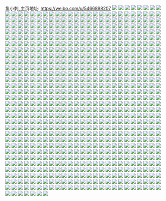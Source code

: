 鱼小刺_主页地址: https://weibo.com/u/5466898207 
![](https://wx4.sinaimg.cn/mw2000/005XYxXxly1h9k9kovc4cj32c02c0b2a.jpg) 
![](https://wx4.sinaimg.cn/mw2000/005XYxXxly1h9k9q83mldj31o0280x6p.jpg) 
![](https://wx4.sinaimg.cn/mw2000/005XYxXxly1h9k9ksawqtj31o028ab2a.jpg) 
![](https://wx4.sinaimg.cn/mw2000/005XYxXxly1h9k9q8m0owj31o0280b29.jpg) 
![](https://wx4.sinaimg.cn/mw2000/005XYxXxly1h9k9q9x3nsj31o0280e81.jpg) 
![](https://wx4.sinaimg.cn/mw2000/005XYxXxly1h8w23t42hij316n1i91kx.jpg) 
![](https://wx4.sinaimg.cn/mw2000/005XYxXxly1h8flv87zx0j32c02c0qv5.jpg) 
![](https://wx4.sinaimg.cn/mw2000/005XYxXxly1h8flv973zij32c02c07wi.jpg) 
![](https://wx4.sinaimg.cn/mw2000/005XYxXxly1h8flvadw6gj32c02c07wi.jpg) 
![](https://wx4.sinaimg.cn/mw2000/005XYxXxly1h8flvbwl6aj32c0340qv6.jpg) 
![](https://wx4.sinaimg.cn/mw2000/005XYxXxly1h8flvd1pdzj32c02c01ky.jpg) 
![](https://wx4.sinaimg.cn/mw2000/005XYxXxly1h8flvdvuejj32c02c0u0x.jpg) 
![](https://wx4.sinaimg.cn/mw2000/005XYxXxly1h8flvewj91j32c02c0kjm.jpg) 
![](https://wx4.sinaimg.cn/mw2000/005XYxXxly1h8flv7bowfj32c02c0e82.jpg) 
![](https://wx4.sinaimg.cn/mw2000/005XYxXxly1h8flw3qc9nj32bz2bz1kx.jpg) 
![](https://wx4.sinaimg.cn/mw2000/005XYxXxly1h89x63z6njj30u01sxn7s.jpg) 
![](https://wx4.sinaimg.cn/mw2000/005XYxXxly1h89x650d00j32c0340u0y.jpg) 
![](https://wx4.sinaimg.cn/mw2000/005XYxXxly1h89x6zzz1dj32c02c01ky.jpg) 
![](https://wx4.sinaimg.cn/mw2000/005XYxXxly1h89x66uteoj33402c0b2a.jpg) 
![](https://wx4.sinaimg.cn/mw2000/005XYxXxly1h89x6806uej32c02c0kjl.jpg) 
![](https://wx4.sinaimg.cn/mw2000/005XYxXxly1h89x6l7itfj30tu13u0zy.jpg) 
![](https://wx4.sinaimg.cn/mw2000/005XYxXxly1h89x696foej32c03404qq.jpg) 
![](https://wx4.sinaimg.cn/mw2000/005XYxXxly1h7ov4cffdxj30cj0dg75w.jpg) 
![](https://wx4.sinaimg.cn/mw2000/005XYxXxly1h7ov4etw59j32c03407wi.jpg) 
![](https://wx4.sinaimg.cn/mw2000/005XYxXxgy1h78qf2yu30j32c02c0kjn.jpg) 
![](https://wx4.sinaimg.cn/mw2000/005XYxXxgy1h78qf76lxvj316o1kw7sj.jpg) 
![](https://wx4.sinaimg.cn/mw2000/005XYxXxgy1h646ev37agj31o0280akx.jpg) 
![](https://wx4.sinaimg.cn/mw2000/005XYxXxgy1h646etjcnpj31o02801ky.jpg) 
![](https://wx4.sinaimg.cn/mw2000/005XYxXxly1h63ohhmvmwj31o0280x6p.jpg) 
![](https://wx4.sinaimg.cn/mw2000/005XYxXxly1h63ohje5slj31o02801ky.jpg) 
![](https://wx4.sinaimg.cn/mw2000/005XYxXxly1h63ohlimgzj31o02804qq.jpg) 
![](https://wx4.sinaimg.cn/mw2000/005XYxXxly1h63ohe30f5j32c034012m.jpg) 
![](https://wx4.sinaimg.cn/mw2000/005XYxXxgy1h4im4lt7qmj30u01sxgvv.jpg) 
![](https://wx4.sinaimg.cn/mw2000/005XYxXxly1h3kuzxbkk7j32a52vmqv5.jpg) 
![](https://wx4.sinaimg.cn/mw2000/005XYxXxgy1h1xybj7iouj32c0340u0y.jpg) 
![](https://wx4.sinaimg.cn/mw2000/005XYxXxgy1h1xybon143j32c033zqv6.jpg) 
![](https://wx4.sinaimg.cn/mw2000/005XYxXxly1h14wtf56rbj31o0280e82.jpg) 
![](https://wx4.sinaimg.cn/mw2000/005XYxXxly1h0nkdryshzj30u01hc11y.jpg) 
![](https://wx4.sinaimg.cn/mw2000/005XYxXxly1gztmoq039ij30u00nktgx.jpg) 
![](https://wx4.sinaimg.cn/mw2000/005XYxXxly1gztmpnodcgj30u01hc18a.jpg) 
![](https://wx4.sinaimg.cn/mw2000/005XYxXxly1gz5amy797dj31s035snpe.jpg) 
![](https://wx4.sinaimg.cn/mw2000/005XYxXxly1gz5amqs1gdj32bz35sb2b.jpg) 
![](https://wx4.sinaimg.cn/mw2000/005XYxXxly1gz1o8dc3czj31o0280hdv.jpg) 
![](https://wx4.sinaimg.cn/mw2000/005XYxXxly1gxgulclr3zj30wi1yc4k7.jpg) 
![](https://wx4.sinaimg.cn/mw2000/005XYxXxly1gxgulbgx1nj30wi1yc7nl.jpg) 
![](https://wx4.sinaimg.cn/mw2000/005XYxXxly1gxgule9rcbj30wi1ycqmu.jpg) 
![](https://wx4.sinaimg.cn/mw2000/005XYxXxly1gxgulf6cgpj30wi1yce0p.jpg) 
![](https://wx4.sinaimg.cn/mw2000/005XYxXxly1gx4iql1m29j32c0355kjm.jpg) 
![](https://wx4.sinaimg.cn/mw2000/005XYxXxly1gx4iqndkpzj32c03587wj.jpg) 
![](https://wx4.sinaimg.cn/mw2000/005XYxXxly1gx4iqroi3ej32c03404qr.jpg) 
![](https://wx4.sinaimg.cn/mw2000/005XYxXxly1gx4iqpl0ofj32c0347kjn.jpg) 
![](https://wx4.sinaimg.cn/mw2000/005XYxXxly1gx2xc8d7ccj30u01hcaog.jpg) 
![](https://wx4.sinaimg.cn/mw2000/005XYxXxly1gx2xc8wextj315h0ncgu5.jpg) 
![](https://wx4.sinaimg.cn/mw2000/005XYxXxly1gwyo16kubrj32c034phdu.jpg) 
![](https://wx4.sinaimg.cn/mw2000/005XYxXxly1gwyo1a28ltj32c03404qq.jpg) 
![](https://wx4.sinaimg.cn/mw2000/005XYxXxly1gwyo18odk2j32c033zhdv.jpg) 
![](https://wx4.sinaimg.cn/mw2000/005XYxXxly1gwyo1bts5gj32c0340e82.jpg) 
![](https://wx4.sinaimg.cn/mw2000/005XYxXxly1gwu3rbeldqj31be0zktn9.jpg) 
![](https://wx4.sinaimg.cn/mw2000/005XYxXxly1gwu3rgag5gj33402c0u0y.jpg) 
![](https://wx4.sinaimg.cn/mw2000/005XYxXxly1gwu3sqakn9j32402tcu0y.jpg) 
![](https://wx4.sinaimg.cn/mw2000/005XYxXxly1gwu3su4zp1j32c03404qr.jpg) 
![](https://wx4.sinaimg.cn/mw2000/005XYxXxly1gwu3sy9rxtj32c0340npe.jpg) 
![](https://wx4.sinaimg.cn/mw2000/005XYxXxly1gwu3r8z6n6j32c0340kjn.jpg) 
![](https://wx4.sinaimg.cn/mw2000/005XYxXxly1gwu3sj4pgkj32c034ae85.jpg) 
![](https://wx4.sinaimg.cn/mw2000/005XYxXxly1gwu3vb9jvqj32c0340hdx.jpg) 
![](https://wx4.sinaimg.cn/mw2000/005XYxXxly1gwu3teanjqj32yo1o01ky.jpg) 
![](https://wx4.sinaimg.cn/mw2000/005XYxXxly1gwn6d4g59ej33402c01kz.jpg) 
![](https://wx4.sinaimg.cn/mw2000/005XYxXxly1gwn6d6nl41j31l21ru1kx.jpg) 
![](https://wx4.sinaimg.cn/mw2000/005XYxXxly1gw7lyk43qej32c03401kz.jpg) 
![](https://wx4.sinaimg.cn/mw2000/005XYxXxly1gw7lzs1105j32c03404qr.jpg) 
![](https://wx4.sinaimg.cn/mw2000/005XYxXxly1gw7m07psauj32c0340x6q.jpg) 
![](https://wx4.sinaimg.cn/mw2000/005XYxXxly1gw7m0qa0crj32c0340kjm.jpg) 
![](https://wx4.sinaimg.cn/mw2000/005XYxXxly1gw7m19dm6hj32c0340b2a.jpg) 
![](https://wx4.sinaimg.cn/mw2000/005XYxXxly1gw7m1p9n5ij32c0340hdu.jpg) 
![](https://wx4.sinaimg.cn/mw2000/005XYxXxly1gusu1g4v1wj61v92esx6p02.jpg) 
![](https://wx4.sinaimg.cn/mw2000/005XYxXxly1gusu1mgowzj61f91y5tzp02.jpg) 
![](https://wx4.sinaimg.cn/mw2000/005XYxXxly1gunho8sbg1j32c0340qv7.jpg) 
![](https://wx4.sinaimg.cn/mw2000/005XYxXxly1gunhoc91ouj33402c0u0z.jpg) 
![](https://wx4.sinaimg.cn/mw2000/005XYxXxly1gunhofgamnj327l2y5hdu.jpg) 
![](https://wx4.sinaimg.cn/mw2000/005XYxXxly1gunhohcygaj61ve1tbb2902.jpg) 
![](https://wx4.sinaimg.cn/mw2000/005XYxXxly1gud6gp39iqj62c0340u0z02.jpg) 
![](https://wx4.sinaimg.cn/mw2000/005XYxXxly1gud6gnghssj32c0340qv6.jpg) 
![](https://wx4.sinaimg.cn/mw2000/005XYxXxly1gud6gqo4z8j62c03401l002.jpg) 
![](https://wx4.sinaimg.cn/mw2000/005XYxXxly1gud6hb6xc5j62c0340x6r02.jpg) 
![](https://wx4.sinaimg.cn/mw2000/005XYxXxly1gud6gsct0wj62ds1sckjl02.jpg) 
![](https://wx4.sinaimg.cn/mw2000/005XYxXxly1gud6gt47whj62ds1scqv502.jpg) 
![](https://wx4.sinaimg.cn/mw2000/005XYxXxly1gu24zdbetnj62c0340x6r02.jpg) 
![](https://wx4.sinaimg.cn/mw2000/005XYxXxly1gu24zfaoetj62c03404qs02.jpg) 
![](https://wx4.sinaimg.cn/mw2000/005XYxXxly1gu24zbfzcij62c034x4qs02.jpg) 
![](https://wx4.sinaimg.cn/mw2000/005XYxXxly1gu24zh35tjj62c034nx6r02.jpg) 
![](https://wx4.sinaimg.cn/mw2000/005XYxXxly1gu24zkua7fj62c0351npf02.jpg) 
![](https://wx4.sinaimg.cn/mw2000/005XYxXxly1gu24zhw47tj62c010l4qp02.jpg) 
![](https://wx4.sinaimg.cn/mw2000/005XYxXxly1gtobzzk160j622j2jpx6p02.jpg) 
![](https://wx4.sinaimg.cn/mw2000/005XYxXxly1gtoc03iuruj62c03407wj02.jpg) 
![](https://wx4.sinaimg.cn/mw2000/005XYxXxly1gtoc05q1afj620i2c0npd02.jpg) 
![](https://wx4.sinaimg.cn/mw2000/005XYxXxly1gtoc412lb4j62801o0x6p02.jpg) 
![](https://wx4.sinaimg.cn/mw2000/005XYxXxly1gt2stcj1umj32c03401kz.jpg) 
![](https://wx4.sinaimg.cn/mw2000/005XYxXxly1gt2stgy5etj329r33z7wj.jpg) 
![](https://wx4.sinaimg.cn/mw2000/005XYxXxly1gt2stjgqq1j32c03404qr.jpg) 
![](https://wx4.sinaimg.cn/mw2000/005XYxXxly1gt2stmc6i3j32c0340hdv.jpg) 
![](https://wx4.sinaimg.cn/mw2000/005XYxXxly1gt2stpb7atj32c0340e83.jpg) 
![](https://wx4.sinaimg.cn/mw2000/005XYxXxly1gt2stse99fj32c0340hdv.jpg) 
![](https://wx4.sinaimg.cn/mw2000/005XYxXxly1gt2st80ihxj32c03407wj.jpg) 
![](https://wx4.sinaimg.cn/mw2000/005XYxXxly1gsy648nl7uj320y1o0qv5.jpg) 
![](https://wx4.sinaimg.cn/mw2000/005XYxXxly1gsy6aknld3j31rp1jhb29.jpg) 
![](https://wx4.sinaimg.cn/mw2000/005XYxXxly1gsy677o33ij31o02804qp.jpg) 
![](https://wx4.sinaimg.cn/mw2000/005XYxXxly1gsy64692ihj32c0340u0y.jpg) 
![](https://wx4.sinaimg.cn/mw2000/005XYxXxly1gsy6ah3v3ij31o02807wh.jpg) 
![](https://wx4.sinaimg.cn/mw2000/005XYxXxly1gsy676soqnj31lk21zhdt.jpg) 
![](https://wx4.sinaimg.cn/mw2000/005XYxXxly1gsvshp88f1j318n0p4apa.jpg) 
![](https://wx4.sinaimg.cn/mw2000/005XYxXxly1gsvshoqq24j31hc0u0to2.jpg) 
![](https://wx4.sinaimg.cn/mw2000/005XYxXxly1gsscppgzbcj32c0340qv6.jpg) 
![](https://wx4.sinaimg.cn/mw2000/005XYxXxly1gsscq24uv6j33402c07wi.jpg) 
![](https://wx4.sinaimg.cn/mw2000/005XYxXxly1gsscq5k8vhj30t10syq61.jpg) 
![](https://wx4.sinaimg.cn/mw2000/005XYxXxly1gsscqb8756j32c0340x6r.jpg) 
![](https://wx4.sinaimg.cn/mw2000/005XYxXxly1gsscqcrx39j32c0340npe.jpg) 
![](https://wx4.sinaimg.cn/mw2000/005XYxXxly1gsscqfgi96j32c0340u0y.jpg) 
![](https://wx4.sinaimg.cn/mw2000/005XYxXxly1gsscqhcyk2j32c02c0b2a.jpg) 
![](https://wx4.sinaimg.cn/mw2000/005XYxXxly1gsscqix5brj33402c0u0x.jpg) 
![](https://wx4.sinaimg.cn/mw2000/005XYxXxly1gsscqks829j32c0340x6p.jpg) 
![](https://wx4.sinaimg.cn/mw2000/005XYxXxly1gsscqm56zsj33402c0hdt.jpg) 
![](https://wx4.sinaimg.cn/mw2000/005XYxXxly1gsscqn7sedj31c70r4wp2.jpg) 
![](https://wx4.sinaimg.cn/mw2000/005XYxXxly1gsscryv8c6j32c02c0u0x.jpg) 
![](https://wx4.sinaimg.cn/mw2000/005XYxXxly1gsscs1uc2wj32c03404qq.jpg) 
![](https://wx4.sinaimg.cn/mw2000/005XYxXxly1gsscs40u9vj32c0340u0x.jpg) 
![](https://wx4.sinaimg.cn/mw2000/005XYxXxly1gsscs6owe4j32c03401ky.jpg) 
![](https://wx4.sinaimg.cn/mw2000/005XYxXxly1gsscs9ccysj32c0340hdt.jpg) 
![](https://wx4.sinaimg.cn/mw2000/005XYxXxly1gsscsfk2n9j32c0340kjl.jpg) 
![](https://wx4.sinaimg.cn/mw2000/005XYxXxly1gsscsju3lzj31yv2f6npd.jpg) 
![](https://wx4.sinaimg.cn/mw2000/005XYxXxly1gsq2ur6pbnj32c0340x6r.jpg) 
![](https://wx4.sinaimg.cn/mw2000/005XYxXxly1gsq2uxkbskj32c0340e84.jpg) 
![](https://wx4.sinaimg.cn/mw2000/005XYxXxly1gsq2vmbky0j32c0340u0z.jpg) 
![](https://wx4.sinaimg.cn/mw2000/005XYxXxly1gsq2vqug7tj32c0340u0z.jpg) 
![](https://wx4.sinaimg.cn/mw2000/005XYxXxly1gsq2rcpa0gj32c0340hdw.jpg) 
![](https://wx4.sinaimg.cn/mw2000/005XYxXxly1gsq2ufcph9j32c0340e84.jpg) 
![](https://wx4.sinaimg.cn/mw2000/005XYxXxly1gsq2ul2i9sj62c0340hdw02.jpg) 
![](https://wx4.sinaimg.cn/mw2000/005XYxXxly1gsq2tc9rt7j32c0340e84.jpg) 
![](https://wx4.sinaimg.cn/mw2000/005XYxXxly1gsq2rt22iyj32c0340nph.jpg) 
![](https://wx4.sinaimg.cn/mw2000/005XYxXxly1gsq2s4leboj32c0340u11.jpg) 
![](https://wx4.sinaimg.cn/mw2000/005XYxXxly1gsq2scxhs6j32c0340npg.jpg) 
![](https://wx4.sinaimg.cn/mw2000/005XYxXxly1gqls13dqdjj31sc2dshdt.jpg) 
![](https://wx4.sinaimg.cn/mw2000/005XYxXxgy1gqcfewag0dj31o0280u0x.jpg) 
![](https://wx4.sinaimg.cn/mw2000/005XYxXxgy1gqcflieq54j33402c0e81.jpg) 
![](https://wx4.sinaimg.cn/mw2000/005XYxXxgy1gq6nkbu9s2j31xw2fw1kx.jpg) 
![](https://wx4.sinaimg.cn/mw2000/005XYxXxly1gptgahm5u9j31hc0u0wn3.jpg) 
![](https://wx4.sinaimg.cn/mw2000/005XYxXxly1gp4lucn18ij30rs0kuq75.jpg) 
![](https://wx4.sinaimg.cn/mw2000/005XYxXxly1gp4lugp5e3j30rs0ku41z.jpg) 
![](https://wx4.sinaimg.cn/mw2000/005XYxXxly1gp4luibgnaj32801o0x6p.jpg) 
![](https://wx4.sinaimg.cn/mw2000/005XYxXxly1gp4lud59krj30ku0rsdjj.jpg) 
![](https://wx4.sinaimg.cn/mw2000/005XYxXxly1gp4luk7k0jj31pc29ub0t.jpg) 
![](https://wx4.sinaimg.cn/mw2000/005XYxXxly1gp4lvwbcotj30u4144hdt.jpg) 
![](https://wx4.sinaimg.cn/mw2000/005XYxXxly1gp4lul6ic2j32c03401ky.jpg) 
![](https://wx4.sinaimg.cn/mw2000/005XYxXxly1gp4luncfd9j32c02c0npd.jpg) 
![](https://wx4.sinaimg.cn/mw2000/005XYxXxly1gp4lupe32dj32c02c0kjl.jpg) 
![](https://wx4.sinaimg.cn/mw2000/005XYxXxly1gp4lutzrkoj32c02c0npd.jpg) 
![](https://wx4.sinaimg.cn/mw2000/005XYxXxly1gp4lus10nbj32c02c0kjl.jpg) 
![](https://wx4.sinaimg.cn/mw2000/005XYxXxly1gp4luf7rghj30sy0uljyg.jpg) 
![](https://wx4.sinaimg.cn/mw2000/005XYxXxly1gp4lug5qyoj320i20iqv5.jpg) 
![](https://wx4.sinaimg.cn/mw2000/005XYxXxly1gp4luly7czj32c02c0aid.jpg) 
![](https://wx4.sinaimg.cn/mw2000/005XYxXxly1gp4luiy4ckj32c02c0gyf.jpg) 
![](https://wx4.sinaimg.cn/mw2000/005XYxXxly1gnjpdkj6myj32bb2bbhdu.jpg) 
![](https://wx4.sinaimg.cn/mw2000/005XYxXxly1gnjpdmgfi2j32bb2bbb2b.jpg) 
![](https://wx4.sinaimg.cn/mw2000/005XYxXxly1gnjpdsbw0tj31r02c0x6p.jpg) 
![](https://wx4.sinaimg.cn/mw2000/005XYxXxly1gnjpdo936lj31o01o0kjl.jpg) 
![](https://wx4.sinaimg.cn/mw2000/005XYxXxly1gnjpdoragvj317f17fati.jpg) 
![](https://wx4.sinaimg.cn/mw2000/005XYxXxly1gnjpdpjt1vj31kv1kv4qp.jpg) 
![](https://wx4.sinaimg.cn/mw2000/005XYxXxly1gnjpdgkd8ij32c02c0kjn.jpg) 
![](https://wx4.sinaimg.cn/mw2000/005XYxXxly1gnjpehzacmj32c0340x6p.jpg) 
![](https://wx4.sinaimg.cn/mw2000/005XYxXxly1gnjpejatioj33402c01kx.jpg) 
![](https://wx4.sinaimg.cn/mw2000/005XYxXxgy1glx20jcwe3j30c30anjsn.jpg) 
![](https://wx4.sinaimg.cn/mw2000/005XYxXxgy1gljpmxkolyj33402c0b2a.jpg) 
![](https://wx4.sinaimg.cn/mw2000/005XYxXxgy1gkzgjrsl4aj32c0340qv6.jpg) 
![](https://wx4.sinaimg.cn/mw2000/005XYxXxgy1gj6nxuprg3j30n01dsqm9.jpg) 
![](https://wx4.sinaimg.cn/mw2000/005XYxXxgy1gj1m5uynokj30mi0hz15x.jpg) 
![](https://wx4.sinaimg.cn/mw2000/005XYxXxgy1gj1m5wi87mj30tu0n61d0.jpg) 
![](https://wx4.sinaimg.cn/mw2000/005XYxXxgy1gj1m629k0mj32c03407wj.jpg) 
![](https://wx4.sinaimg.cn/mw2000/005XYxXxgy1gj1m67wxr6j32c03404qr.jpg) 
![](https://wx4.sinaimg.cn/mw2000/005XYxXxgy1gj1m6dnjwij32c03404qr.jpg) 
![](https://wx4.sinaimg.cn/mw2000/005XYxXxgy1gj1m6jut1zj32c03404qr.jpg) 
![](https://wx4.sinaimg.cn/mw2000/005XYxXxgy1giqi9n9kd0j32c02c0u0y.jpg) 
![](https://wx4.sinaimg.cn/mw2000/005XYxXxgy1giqfljlpwvj33402c0u0s.jpg) 
![](https://wx4.sinaimg.cn/mw2000/005XYxXxgy1giqflnykw7j33402c0x6p.jpg) 
![](https://wx4.sinaimg.cn/mw2000/005XYxXxgy1giqflhfpcyj33402c07wh.jpg) 
![](https://wx4.sinaimg.cn/mw2000/005XYxXxgy1giqflln5hzj33402c04qp.jpg) 
![](https://wx4.sinaimg.cn/mw2000/005XYxXxgy1gi2bfl7ezwj31o01o07wh.jpg) 
![](https://wx4.sinaimg.cn/mw2000/005XYxXxgy1gi2bfmzznnj32c03401ky.jpg) 
![](https://wx4.sinaimg.cn/mw2000/005XYxXxgy1gi2bfpyd6lj32c0340hdu.jpg) 
![](https://wx4.sinaimg.cn/mw2000/005XYxXxgy1gi2bfrosgpj32c01mex6p.jpg) 
![](https://wx4.sinaimg.cn/mw2000/005XYxXxgy1gi2bfkmuglj31hc0u0dq8.jpg) 
![](https://wx4.sinaimg.cn/mw2000/005XYxXxgy1gi2bfttpy6j32c0340e84.jpg) 
![](https://wx4.sinaimg.cn/mw2000/005XYxXxgy1gi2bfw4qtwj32c0340u10.jpg) 
![](https://wx4.sinaimg.cn/mw2000/005XYxXxgy1ghu53r0mtuj33402c0b2a.jpg) 
![](https://wx4.sinaimg.cn/mw2000/005XYxXxgy1ghu53ve995j33402c01ky.jpg) 
![](https://wx4.sinaimg.cn/mw2000/005XYxXxgy1ghu53yvfeyj32801o0kjl.jpg) 
![](https://wx4.sinaimg.cn/mw2000/005XYxXxgy1ghu541u8z2j33402c0qv7.jpg) 
![](https://wx4.sinaimg.cn/mw2000/005XYxXxgy1ghu545rjouj33402c0x6r.jpg) 
![](https://wx4.sinaimg.cn/mw2000/005XYxXxgy1ghu546hv0jj30sz0kudmp.jpg) 
![](https://wx4.sinaimg.cn/mw2000/005XYxXxgy1ghu5484912j32dd2a54qp.jpg) 
![](https://wx4.sinaimg.cn/mw2000/005XYxXxgy1ghu54aq3rij329n23wb2b.jpg) 
![](https://wx4.sinaimg.cn/mw2000/005XYxXxgy1ghu5475q33j310j0kj447.jpg) 
![](https://wx4.sinaimg.cn/mw2000/005XYxXxgy1ghu54cxcv3j30n01ds1ky.jpg) 
![](https://wx4.sinaimg.cn/mw2000/005XYxXxgy1ghu54fvcd1j30n01ds4qq.jpg) 
![](https://wx4.sinaimg.cn/mw2000/005XYxXxgy1ghu54hk5z5j30n01dsqv5.jpg) 
![](https://wx4.sinaimg.cn/mw2000/005XYxXxgy1ghu54jmb3wj30n01ds1ky.jpg) 
![](https://wx4.sinaimg.cn/mw2000/005XYxXxgy1ghskoilq2hj32801o04qq.jpg) 
![](https://wx4.sinaimg.cn/mw2000/005XYxXxgy1ghodp4wlrnj32131coe81.jpg) 
![](https://wx4.sinaimg.cn/mw2000/005XYxXxgy1ghodp69ojvj31zl13rkbr.jpg) 
![](https://wx4.sinaimg.cn/mw2000/005XYxXxgy1ghodpjnr67j325s236u0x.jpg) 
![](https://wx4.sinaimg.cn/mw2000/005XYxXxgy1ghodpfl594j32801o0x6p.jpg) 
![](https://wx4.sinaimg.cn/mw2000/005XYxXxgy1ghodovaoazj32801o0u0x.jpg) 
![](https://wx4.sinaimg.cn/mw2000/005XYxXxgy1ghodpe3y4ej32801o0qv5.jpg) 
![](https://wx4.sinaimg.cn/mw2000/005XYxXxgy1ghodpgzj01j32801o04qq.jpg) 
![](https://wx4.sinaimg.cn/mw2000/005XYxXxgy1ghodpalbf4j334022wu0u.jpg) 
![](https://wx4.sinaimg.cn/mw2000/005XYxXxgy1ghodoyzzv7j33402c01kx.jpg) 
![](https://wx4.sinaimg.cn/mw2000/005XYxXxgy1ghodp1edf7j33402c0e5m.jpg) 
![](https://wx4.sinaimg.cn/mw2000/005XYxXxgy1ghodp9bp93j32801o04qq.jpg) 
![](https://wx4.sinaimg.cn/mw2000/005XYxXxgy1ghodpcmyaej320j2opu0x.jpg) 
![](https://wx4.sinaimg.cn/mw2000/005XYxXxgy1ghodpiaarzj32801o0x6p.jpg) 
![](https://wx4.sinaimg.cn/mw2000/005XYxXxgy1ghkbkw5t0vj316o1ku7wh.jpg) 
![](https://wx4.sinaimg.cn/mw2000/005XYxXxgy1ghkbkxixc1j316o1ku7wh.jpg) 
![](https://wx4.sinaimg.cn/mw2000/005XYxXxgy1ghkbkyge0nj31kw16mkjl.jpg) 
![](https://wx4.sinaimg.cn/mw2000/005XYxXxgy1ghkbkzmmojj316o1kukjl.jpg) 
![](https://wx4.sinaimg.cn/mw2000/005XYxXxgy1ghkbl2cfktj33402c0u0z.jpg) 
![](https://wx4.sinaimg.cn/mw2000/005XYxXxgy1ghkbl3ykpoj31kw16me81.jpg) 
![](https://wx4.sinaimg.cn/mw2000/005XYxXxgy1ghkbl6yb46j33402c0b2e.jpg) 
![](https://wx4.sinaimg.cn/mw2000/005XYxXxgy1ghkbl9nehdj33402c07wl.jpg) 
![](https://wx4.sinaimg.cn/mw2000/005XYxXxgy1ghkblcg4byj33402c0u11.jpg) 
![](https://wx4.sinaimg.cn/mw2000/005XYxXxgy1ghkblw2t8ij33402c07wi.jpg) 
![](https://wx4.sinaimg.cn/mw2000/005XYxXxgy1ghkblu4n7zj32c0340hdu.jpg) 
![](https://wx4.sinaimg.cn/mw2000/005XYxXxgy1ghkble1v25j31k32oh1ky.jpg) 
![](https://wx4.sinaimg.cn/mw2000/005XYxXxgy1ghkblqegtbj33402c0kjl.jpg) 
![](https://wx4.sinaimg.cn/mw2000/005XYxXxgy1ghkblfk4zdj32801o04qq.jpg) 
![](https://wx4.sinaimg.cn/mw2000/005XYxXxgy1ghkblhqw3qj32c0340npf.jpg) 
![](https://wx4.sinaimg.cn/mw2000/005XYxXxgy1ghkbllgtftj32c03407wj.jpg) 
![](https://wx4.sinaimg.cn/mw2000/005XYxXxgy1ghkblnpwbjj33402c0kjm.jpg) 
![](https://wx4.sinaimg.cn/mw2000/005XYxXxgy1ghkbktuqldj33402c0kjl.jpg) 
![](https://wx4.sinaimg.cn/mw2000/005XYxXxgy1gh8sg5wpj8j323d15o7wh.jpg) 
![](https://wx4.sinaimg.cn/mw2000/005XYxXxgy1gh8sfwul74j32c01f2b29.jpg) 
![](https://wx4.sinaimg.cn/mw2000/005XYxXxgy1gh8sjrgrs4j31vg0x47nd.jpg) 
![](https://wx4.sinaimg.cn/mw2000/005XYxXxgy1gh8sg1v8vwj32dc1s0hdt.jpg) 
![](https://wx4.sinaimg.cn/mw2000/005XYxXxgy1gh8sg358jzj32dc1s0e81.jpg) 
![](https://wx4.sinaimg.cn/mw2000/005XYxXxgy1gh8sg4k4jtj31o72dchdt.jpg) 
![](https://wx4.sinaimg.cn/mw2000/005XYxXxgy1gh8sg0f5zdj32dc1s0b2a.jpg) 
![](https://wx4.sinaimg.cn/mw2000/005XYxXxgy1gh8sfxl6gkj31hc0u0aql.jpg) 
![](https://wx4.sinaimg.cn/mw2000/005XYxXxgy1gh8sfyad7wj312m0lqtid.jpg) 
![](https://wx4.sinaimg.cn/mw2000/005XYxXxgy1gh5si5oj4sj30zk0k0thk.jpg) 
![](https://wx4.sinaimg.cn/mw2000/005XYxXxgy1gh5si56r1qj30se0fz43n.jpg) 
![](https://wx4.sinaimg.cn/mw2000/005XYxXxgy1gh5si69g3xj31530n4wr7.jpg) 
![](https://wx4.sinaimg.cn/mw2000/005XYxXxgy1gh5si6vdwvj31hc0u01if.jpg) 
![](https://wx4.sinaimg.cn/mw2000/005XYxXxgy1gh5si8awyaj32801o01ky.jpg) 
![](https://wx4.sinaimg.cn/mw2000/005XYxXxgy1gh5si9iiy7j32801o0x6p.jpg) 
![](https://wx4.sinaimg.cn/mw2000/005XYxXxgy1gh5siasiglj32801o07wi.jpg) 
![](https://wx4.sinaimg.cn/mw2000/005XYxXxgy1gh5sivq8l5j32801o0e81.jpg) 
![](https://wx4.sinaimg.cn/mw2000/005XYxXxgy1gh5sig0fsdj31o01yke82.jpg) 
![](https://wx4.sinaimg.cn/mw2000/005XYxXxgy1gh5sichd4rj33402c0x6p.jpg) 
![](https://wx4.sinaimg.cn/mw2000/005XYxXxgy1gh5siejjdfj31hc0u0apv.jpg) 
![](https://wx4.sinaimg.cn/mw2000/005XYxXxgy1ggwk1blylbj32801o0qv5.jpg) 
![](https://wx4.sinaimg.cn/mw2000/005XYxXxgy1ggwk1n1apmj32801o0qv5.jpg) 
![](https://wx4.sinaimg.cn/mw2000/005XYxXxgy1ggwk1zw3ynj32801o0u0x.jpg) 
![](https://wx4.sinaimg.cn/mw2000/005XYxXxgy1ggwk2qp0e5j32801o0hdt.jpg) 
![](https://wx4.sinaimg.cn/mw2000/005XYxXxgy1ggwk116f0xj32801o0npd.jpg) 
![](https://wx4.sinaimg.cn/mw2000/005XYxXxgy1ggtoc2i3y9j32c0340qv5.jpg) 
![](https://wx4.sinaimg.cn/mw2000/005XYxXxgy1ggtoc3p3koj30n01ds1b3.jpg) 
![](https://wx4.sinaimg.cn/mw2000/005XYxXxgy1ggtoc4reepj31hc0u0k7w.jpg) 
![](https://wx4.sinaimg.cn/mw2000/005XYxXxgy1ggtoc5aayrj317w0opwp9.jpg) 
![](https://wx4.sinaimg.cn/mw2000/005XYxXxgy1ggqahxlq99j327i2f37wh.jpg) 
![](https://wx4.sinaimg.cn/mw2000/005XYxXxgy1ggqai05s5uj32801m2e81.jpg) 
![](https://wx4.sinaimg.cn/mw2000/005XYxXxgy1ggqai3ql7jj31hc0u017w.jpg) 
![](https://wx4.sinaimg.cn/mw2000/005XYxXxgy1ggqai4hcf2j30u01hcds8.jpg) 
![](https://wx4.sinaimg.cn/mw2000/005XYxXxgy1gfyuplv1tcj33402c0b2c.jpg) 
![](https://wx4.sinaimg.cn/mw2000/005XYxXxgy1gfyupnef9nj33402c0ttg.jpg) 
![](https://wx4.sinaimg.cn/mw2000/005XYxXxgy1gfvoe48w7yj33402c0npd.jpg) 
![](https://wx4.sinaimg.cn/mw2000/005XYxXxgy1gfvodykjxpj330b298u0z.jpg) 
![](https://wx4.sinaimg.cn/mw2000/005XYxXxgy1gfvoe83v8sj33402c0e82.jpg) 
![](https://wx4.sinaimg.cn/mw2000/005XYxXxgy1gfglzprwk3j32801o01kz.jpg) 
![](https://wx4.sinaimg.cn/mw2000/005XYxXxgy1gfglzrz3rfj32801o8qv6.jpg) 
![](https://wx4.sinaimg.cn/mw2000/005XYxXxgy1gfglzu8xp6j31yc1l8e82.jpg) 
![](https://wx4.sinaimg.cn/mw2000/005XYxXxgy1gfglzx6fmij32801o0hdt.jpg) 
![](https://wx4.sinaimg.cn/mw2000/005XYxXxgy1gfglzzb083j32801o01kx.jpg) 
![](https://wx4.sinaimg.cn/mw2000/005XYxXxgy1gfglzo08vgj32801o0npd.jpg) 
![](https://wx4.sinaimg.cn/mw2000/005XYxXxgy1gfaygwf2owj32c02c0hdu.jpg) 
![](https://wx4.sinaimg.cn/mw2000/005XYxXxgy1gfaygxqp9ij32c02c0x6q.jpg) 
![](https://wx4.sinaimg.cn/mw2000/005XYxXxgy1gfaygz0rhwj32c02c0e82.jpg) 
![](https://wx4.sinaimg.cn/mw2000/005XYxXxgy1gfayguz33sj32c02c0x6q.jpg) 
![](https://wx4.sinaimg.cn/mw2000/005XYxXxgy1gfayh0h2n1j32c02c01kz.jpg) 
![](https://wx4.sinaimg.cn/mw2000/005XYxXxgy1gfayh1s10vj32c02c0u0y.jpg) 
![](https://wx4.sinaimg.cn/mw2000/005XYxXxgy1gfayh31loaj32c0340e82.jpg) 
![](https://wx4.sinaimg.cn/mw2000/005XYxXxgy1gfayh6yp6hj34d139s7wk.jpg) 
![](https://wx4.sinaimg.cn/mw2000/005XYxXxgy1gfayh9lie2j33402c0x6p.jpg) 
![](https://wx4.sinaimg.cn/mw2000/005XYxXxgy1gfayhmlrijj318u1ute0q.jpg) 
![](https://wx4.sinaimg.cn/mw2000/005XYxXxgy1gfayhm66ccj30k90ll798.jpg) 
![](https://wx4.sinaimg.cn/mw2000/005XYxXxgy1gfayh45kgnj32801o0npd.jpg) 
![](https://wx4.sinaimg.cn/mw2000/005XYxXxgy1gfayh4zn1jj31uu1uxx6p.jpg) 
![](https://wx4.sinaimg.cn/mw2000/005XYxXxgy1gf1n94k05qj33402c0npe.jpg) 
![](https://wx4.sinaimg.cn/mw2000/005XYxXxgy1gf1n96e47zj33402c0x6p.jpg) 
![](https://wx4.sinaimg.cn/mw2000/005XYxXxgy1gf1n91zz68j32c02c07wj.jpg) 
![](https://wx4.sinaimg.cn/mw2000/005XYxXxgy1gf1n98w3ocj33402c0npd.jpg) 
![](https://wx4.sinaimg.cn/mw2000/005XYxXxgy1geuolms3kuj33402c0qv6.jpg) 
![](https://wx4.sinaimg.cn/mw2000/005XYxXxgy1geuolpdbyxj33402c0e82.jpg) 
![](https://wx4.sinaimg.cn/mw2000/005XYxXxgy1geuolrr68xj33402c0hdt.jpg) 
![](https://wx4.sinaimg.cn/mw2000/005XYxXxgy1geuolvv0hlj33402c0npe.jpg) 
![](https://wx4.sinaimg.cn/mw2000/005XYxXxgy1geuolyanf1j33402c0b29.jpg) 
![](https://wx4.sinaimg.cn/mw2000/005XYxXxgy1geuom0ecy5j31400u04a1.jpg) 
![](https://wx4.sinaimg.cn/mw2000/005XYxXxgy1gescfujykqj33402c07wh.jpg) 
![](https://wx4.sinaimg.cn/mw2000/005XYxXxgy1gescg6i522j33402c0kjn.jpg) 
![](https://wx4.sinaimg.cn/mw2000/005XYxXxgy1gescgbish8j33402c07wh.jpg) 
![](https://wx4.sinaimg.cn/mw2000/005XYxXxgy1geojczk8q7j30n01dse82.jpg) 
![](https://wx4.sinaimg.cn/mw2000/005XYxXxgy1geojd1x4rqj31870oudnn.jpg) 
![](https://wx4.sinaimg.cn/mw2000/005XYxXxgy1geojd132vdj32c02c0u0z.jpg) 
![](https://wx4.sinaimg.cn/mw2000/005XYxXxgy1geojepu0kbj31br0qu7gc.jpg) 
![](https://wx4.sinaimg.cn/mw2000/005XYxXxgy1gelhfqlquwj31o01o04qp.jpg) 
![](https://wx4.sinaimg.cn/mw2000/005XYxXxgy1gelhfe6c4qj31o01o04qp.jpg) 
![](https://wx4.sinaimg.cn/mw2000/005XYxXxgy1gelhfce6fdj31o01o07wh.jpg) 
![](https://wx4.sinaimg.cn/mw2000/005XYxXxgy1gelhaxc5wgj31o01o0x6p.jpg) 
![](https://wx4.sinaimg.cn/mw2000/005XYxXxgy1gelhfsr0efj31o01o01ky.jpg) 
![](https://wx4.sinaimg.cn/mw2000/005XYxXxgy1gelhfvb4kjj31o01o0hdt.jpg) 
![](https://wx4.sinaimg.cn/mw2000/005XYxXxgy1gelhfko6p7j33402c07wj.jpg) 
![](https://wx4.sinaimg.cn/mw2000/005XYxXxgy1gelhe1oalqj32801o0kjl.jpg) 
![](https://wx4.sinaimg.cn/mw2000/005XYxXxgy1gelhf9dyv0j32c0340nph.jpg) 
![](https://wx4.sinaimg.cn/mw2000/005XYxXxgy1gegvb1ly65j31400u0nbw.jpg) 
![](https://wx4.sinaimg.cn/mw2000/005XYxXxgy1gegvb47u24j31400u0du1.jpg) 
![](https://wx4.sinaimg.cn/mw2000/005XYxXxgy1gegvb6424bj31400u0api.jpg) 
![](https://wx4.sinaimg.cn/mw2000/005XYxXxgy1gegvb8gbb9j31400u0h17.jpg) 
![](https://wx4.sinaimg.cn/mw2000/005XYxXxgy1gegvba96owj31400u0wov.jpg) 
![](https://wx4.sinaimg.cn/mw2000/005XYxXxgy1gegvbbbva9j31400u00zz.jpg) 
![](https://wx4.sinaimg.cn/mw2000/005XYxXxgy1gegvau7ldej31400u0wnw.jpg) 
![](https://wx4.sinaimg.cn/mw2000/005XYxXxgy1ge8ckz8p7uj32c0340u0y.jpg) 
![](https://wx4.sinaimg.cn/mw2000/005XYxXxgy1gdz50rq3guj32c0340npe.jpg) 
![](https://wx4.sinaimg.cn/mw2000/005XYxXxgy1gdz50u2yegj33402c0x6p.jpg) 
![](https://wx4.sinaimg.cn/mw2000/005XYxXxgy1gdz50yz8fgj33402c0u0x.jpg) 
![](https://wx4.sinaimg.cn/mw2000/005XYxXxgy1gdz516nli2j33402c0u0x.jpg) 
![](https://wx4.sinaimg.cn/mw2000/005XYxXxgy1gdz51e7307j33402c0npd.jpg) 
![](https://wx4.sinaimg.cn/mw2000/005XYxXxgy1gdz51g8ss2j31ho1ho4jw.jpg) 
![](https://wx4.sinaimg.cn/mw2000/005XYxXxgy1gdz51hpp83j31ho1ho1el.jpg) 
![](https://wx4.sinaimg.cn/mw2000/005XYxXxgy1gdz51lvkztj31ho1hox2q.jpg) 
![](https://wx4.sinaimg.cn/mw2000/005XYxXxgy1gdz5412ux5j31ho1ho7oh.jpg) 
![](https://wx4.sinaimg.cn/mw2000/005XYxXxgy1gdqy5bmbbhj33402c04qq.jpg) 
![](https://wx4.sinaimg.cn/mw2000/005XYxXxgy1gdqy5cqkz8j33402c0qv5.jpg) 
![](https://wx4.sinaimg.cn/mw2000/005XYxXxgy1gdqy5nxxw4j32c03404qq.jpg) 
![](https://wx4.sinaimg.cn/mw2000/005XYxXxgy1gdqy5qkadkj31ho1gt1kx.jpg) 
![](https://wx4.sinaimg.cn/mw2000/005XYxXxgy1gdqy5r55t2j31690nsn7m.jpg) 
![](https://wx4.sinaimg.cn/mw2000/005XYxXxgy1gdqy5tdhdaj32c02c0qv5.jpg) 
![](https://wx4.sinaimg.cn/mw2000/005XYxXxgy1gdqy5uaq8cj31jz0nx1kx.jpg) 
![](https://wx4.sinaimg.cn/mw2000/005XYxXxgy1gdqy5v2wwhj31ho1hodzm.jpg) 
![](https://wx4.sinaimg.cn/mw2000/005XYxXxgy1gdqy5vs81cj31zk1ho4qp.jpg) 
![](https://wx4.sinaimg.cn/mw2000/005XYxXxgy1gayffekpa9j33402c0x6p.jpg) 
![](https://wx4.sinaimg.cn/mw2000/005XYxXxgy1gab9pq5yo6j31ho1zkkgj.jpg) 
![](https://wx4.sinaimg.cn/mw2000/005XYxXxgy1gab9poz6j7j31zk1hotp7.jpg) 
![](https://wx4.sinaimg.cn/mw2000/005XYxXxgy1gab9prcdmhj31zk1honef.jpg) 
![](https://wx4.sinaimg.cn/mw2000/005XYxXxgy1gab9ps7svbj31zk1honev.jpg) 
![](https://wx4.sinaimg.cn/mw2000/005XYxXxgy1ga7s9104r4j32c0340npe.jpg) 
![](https://wx4.sinaimg.cn/mw2000/005XYxXxgy1ga7s9rqiwcj315k0nethv.jpg) 
![](https://wx4.sinaimg.cn/mw2000/005XYxXxgy1ga4lr21lc6j32c0340qv6.jpg) 
![](https://wx4.sinaimg.cn/mw2000/005XYxXxgy1ga4lr6k2kxj32c0340qv6.jpg) 
![](https://wx4.sinaimg.cn/mw2000/005XYxXxgy1ga4lr9zm5ej32c0340npe.jpg) 
![](https://wx4.sinaimg.cn/mw2000/005XYxXxgy1g9whqd6sdjj33402c0x6p.jpg) 
![](https://wx4.sinaimg.cn/mw2000/005XYxXxgy1g9whqk2cd7j33402c0x6p.jpg) 
![](https://wx4.sinaimg.cn/mw2000/005XYxXxgy1g9whqww7tlj33402c0e83.jpg) 
![](https://wx4.sinaimg.cn/mw2000/005XYxXxgy1g9whr9fumsj33402c01l2.jpg) 
![](https://wx4.sinaimg.cn/mw2000/005XYxXxgy1g9whrd48bbj31ho1zk1kx.jpg) 
![](https://wx4.sinaimg.cn/mw2000/005XYxXxgy1g9whrgf2wdj31ho1zk7tb.jpg) 
![](https://wx4.sinaimg.cn/mw2000/005XYxXxgy1g9smmigf5uj33402c01ky.jpg) 
![](https://wx4.sinaimg.cn/mw2000/005XYxXxgy1g9smmh6fa2j33402c0x6p.jpg) 
![](https://wx4.sinaimg.cn/mw2000/005XYxXxgy1g9smnm916nj33402c0qv5.jpg) 
![](https://wx4.sinaimg.cn/mw2000/005XYxXxgy1g9qgtltf4ij30yi1pc7jq.jpg) 
![](https://wx4.sinaimg.cn/mw2000/005XYxXxgy1g9n9z8762zj33402c0u0x.jpg) 
![](https://wx4.sinaimg.cn/mw2000/005XYxXxgy1g9n9z0s3ryj33402c0x6p.jpg) 
![](https://wx4.sinaimg.cn/mw2000/005XYxXxgy1g9n9zgfxdnj33402c0kjl.jpg) 
![](https://wx4.sinaimg.cn/mw2000/005XYxXxgy1g9kwca45rkj31400u0dq0.jpg) 
![](https://wx4.sinaimg.cn/mw2000/005XYxXxgy1g9kwc7uhksj31400u0qbx.jpg) 
![](https://wx4.sinaimg.cn/mw2000/005XYxXxgy1g9kwe1r5y5j31400u0n87.jpg) 
![](https://wx4.sinaimg.cn/mw2000/005XYxXxgy1g9kwdfnti9j31400u0wnu.jpg) 
![](https://wx4.sinaimg.cn/mw2000/005XYxXxgy1g9kwc4wjlgj31400u011q.jpg) 
![](https://wx4.sinaimg.cn/mw2000/005XYxXxgy1g9kwc6tmb1j31400u0gwr.jpg) 
![](https://wx4.sinaimg.cn/mw2000/005XYxXxgy1g9e1oz4fxhj30qo0qojsd.jpg) 
![](https://wx4.sinaimg.cn/mw2000/005XYxXxgy1g9akzwkmcej30ym0ot7ai.jpg) 
![](https://wx4.sinaimg.cn/mw2000/005XYxXxgy1g9125o0gnpj315v0nkwl7.jpg) 
![](https://wx4.sinaimg.cn/mw2000/005XYxXxgy1g9125obzvsj30gc05eglo.jpg) 
![](https://wx4.sinaimg.cn/mw2000/005XYxXxgy1g911cfh9mvj31400u07d8.jpg) 
![](https://wx4.sinaimg.cn/mw2000/005XYxXxgy1g911cmx8e0j31400u045e.jpg) 
![](https://wx4.sinaimg.cn/mw2000/005XYxXxgy1g911cnc4xoj30d408wq39.jpg) 
![](https://wx4.sinaimg.cn/mw2000/005XYxXxgy1g89nvi2bf5j31400u07fg.jpg) 
![](https://wx4.sinaimg.cn/mw2000/005XYxXxgy1g89nvint7fj30u01hc7il.jpg) 
![](https://wx4.sinaimg.cn/mw2000/005XYxXxgy1g83tm2nteqj32c02c0qv5.jpg) 
![](https://wx4.sinaimg.cn/mw2000/005XYxXxgy1g83tm58z8xj33402c07wi.jpg) 
![](https://wx4.sinaimg.cn/mw2000/005XYxXxgy1g83tm42u02j33402c0e82.jpg) 
![](https://wx4.sinaimg.cn/mw2000/005XYxXxgy1g83tmdhwzxj33402c0kjl.jpg) 
![](https://wx4.sinaimg.cn/mw2000/005XYxXxgy1g83tm828vvj33402c0hdu.jpg) 
![](https://wx4.sinaimg.cn/mw2000/005XYxXxgy1g83tm6qnlrj33402c0qv6.jpg) 
![](https://wx4.sinaimg.cn/mw2000/005XYxXxgy1g83tm938yrj33402c0x6p.jpg) 
![](https://wx4.sinaimg.cn/mw2000/005XYxXxgy1g83tmb700dj32c02c0b29.jpg) 
![](https://wx4.sinaimg.cn/mw2000/005XYxXxgy1g83tmc7odfj32c0340e82.jpg) 
![](https://wx4.sinaimg.cn/mw2000/005XYxXxgy1g7z67mccs5j31400u0ali.jpg) 
![](https://wx4.sinaimg.cn/mw2000/005XYxXxgy1g7z67i8vc4j31400u0wpf.jpg) 
![](https://wx4.sinaimg.cn/mw2000/005XYxXxgy1g7z67rrufmj30u00u0n1x.jpg) 
![](https://wx4.sinaimg.cn/mw2000/005XYxXxgy1g6ya2bhed7j313i0u0gua.jpg) 
![](https://wx4.sinaimg.cn/mw2000/005XYxXxgy1g6ya2c25yfj31690u0k0s.jpg) 
![](https://wx4.sinaimg.cn/mw2000/005XYxXxgy1g6ya2fezidj318g0u0gvu.jpg) 
![](https://wx4.sinaimg.cn/mw2000/005XYxXxgy1g6ya29rm1yj30u013ygtk.jpg) 
![](https://wx4.sinaimg.cn/mw2000/005XYxXxgy1g6ya2apmgrj30u013y11e.jpg) 
![](https://wx4.sinaimg.cn/mw2000/005XYxXxgy1g6ya295ff7j30u013yn52.jpg) 
![](https://wx4.sinaimg.cn/mw2000/005XYxXxgy1g6ya2clsdbj30u00u0gs3.jpg) 
![](https://wx4.sinaimg.cn/mw2000/005XYxXxgy1g6ya2de3xhj31400u013m.jpg) 
![](https://wx4.sinaimg.cn/mw2000/005XYxXxgy1g6ya2eihr1j31400u0akh.jpg) 
![](https://wx4.sinaimg.cn/mw2000/005XYxXxgy1g6x5lwys2ij30xc18e4qr.jpg) 
![](https://wx4.sinaimg.cn/mw2000/005XYxXxgy1g6x5lxytgdj30xc18e7wi.jpg) 
![](https://wx4.sinaimg.cn/mw2000/005XYxXxgy1g6x5lz4pknj315o16e4qr.jpg) 
![](https://wx4.sinaimg.cn/mw2000/005XYxXxgy1g6x5m0h4mmj315o16anpf.jpg) 
![](https://wx4.sinaimg.cn/mw2000/005XYxXxgy1g6x5mu3r1yj32tq1fxb29.jpg) 
![](https://wx4.sinaimg.cn/mw2000/005XYxXxgy1g6x5m4qiwnj33402c04qq.jpg) 
![](https://wx4.sinaimg.cn/mw2000/005XYxXxgy1g6x5luvj1rj33402c0npg.jpg) 
![](https://wx4.sinaimg.cn/mw2000/005XYxXxgy1g6x5m24428j33402c07wk.jpg) 
![](https://wx4.sinaimg.cn/mw2000/005XYxXxgy1g6x5m3n2dxj33402c0hdv.jpg) 
![](https://wx4.sinaimg.cn/mw2000/005XYxXxgy1g6givzey3wj31o01ocx6r.jpg) 
![](https://wx4.sinaimg.cn/mw2000/005XYxXxgy1g6giw090rzj31o01o0b29.jpg) 
![](https://wx4.sinaimg.cn/mw2000/005XYxXxgy1g6giw10lr6j33402c01ky.jpg) 
![](https://wx4.sinaimg.cn/mw2000/005XYxXxgy1g6givy36ohj33402c01ky.jpg) 
![](https://wx4.sinaimg.cn/mw2000/005XYxXxgy1g6giuz9x1ej33402c0npd.jpg) 
![](https://wx4.sinaimg.cn/mw2000/005XYxXxgy1g6c8lobjqrj32by292qvd.jpg) 
![](https://wx4.sinaimg.cn/mw2000/005XYxXxgy1g6c8lkcmrsj32bw2a0qvc.jpg) 
![](https://wx4.sinaimg.cn/mw2000/005XYxXxgy1g5h8n24yupj32801o0kjl.jpg) 
![](https://wx4.sinaimg.cn/mw2000/005XYxXxgy1g5h8myjc03j31400u0dmc.jpg) 
![](https://wx4.sinaimg.cn/mw2000/005XYxXxgy1g5h8oa1cnmj32801o0kjl.jpg) 
![](https://wx4.sinaimg.cn/mw2000/005XYxXxgy1g5h8n11dhij32801o0qv5.jpg) 
![](https://wx4.sinaimg.cn/mw2000/005XYxXxgy1g5h8m8cvkyj315o15m1ky.jpg) 
![](https://wx4.sinaimg.cn/mw2000/005XYxXxgy1g5h8mc4z7ej31zj1i47wj.jpg) 
![](https://wx4.sinaimg.cn/mw2000/005XYxXxgy1g5h8my1hqnj31zj1i44qr.jpg) 
![](https://wx4.sinaimg.cn/mw2000/005XYxXxgy1g5h8mzb67bj31zk1ho7s3.jpg) 
![](https://wx4.sinaimg.cn/mw2000/005XYxXxgy1g5h8mzzfarj31zk1ho4ki.jpg) 
![](https://wx4.sinaimg.cn/mw2000/005XYxXxgy1g590x9zm79j31ho1hox0i.jpg) 
![](https://wx4.sinaimg.cn/mw2000/005XYxXxgy1g590xje7mzj31ho1hoduu.jpg) 
![](https://wx4.sinaimg.cn/mw2000/005XYxXxgy1g590xmulisj31ho1ho7ji.jpg) 
![](https://wx4.sinaimg.cn/mw2000/005XYxXxgy1g2wls47ppmj32io1w01l7.jpg) 
![](https://wx4.sinaimg.cn/mw2000/005XYxXxgy1g2wls0dgupj32c0340npd.jpg) 
![](https://wx4.sinaimg.cn/mw2000/005XYxXxgy1g2wls8nev5j32io1w0he4.jpg) 
![](https://wx4.sinaimg.cn/mw2000/005XYxXxgy1g2wlsbi8uij31w019c1l2.jpg) 
![](https://wx4.sinaimg.cn/mw2000/005XYxXxgy1g2uz7kq8dxj33402c04qq.jpg) 
![](https://wx4.sinaimg.cn/mw2000/005XYxXxgy1g2uzaodii2j31zk1hoqqj.jpg) 
![](https://wx4.sinaimg.cn/mw2000/005XYxXxgy1g2uzaq9vb4j30yi1pcb2d.jpg) 
![](https://wx4.sinaimg.cn/mw2000/005XYxXxgy1g215jsygl2j32c0340kjl.jpg) 
![](https://wx4.sinaimg.cn/mw2000/005XYxXxgy1g215jtreoqj31zk1hoqv1.jpg) 
![](https://wx4.sinaimg.cn/mw2000/005XYxXxgy1g215k0uvrej32im1rsx6x.jpg) 
![](https://wx4.sinaimg.cn/mw2000/005XYxXxgy1g215l9ski9j31ho1zkqkj.jpg) 
![](https://wx4.sinaimg.cn/mw2000/005XYxXxgy1g1kvlmoxuqj31zj1j2kjn.jpg) 
![](https://wx4.sinaimg.cn/mw2000/005XYxXxgy1g1kvllo9acj32c0340kjl.jpg) 
![](https://wx4.sinaimg.cn/mw2000/005XYxXxgy1g13mqp2vocj32im1w3he0.jpg) 
![](https://wx4.sinaimg.cn/mw2000/005XYxXxgy1g10gcxkiw5j32c02c0npp.jpg) 
![](https://wx4.sinaimg.cn/mw2000/005XYxXxgy1g10gd7esbvj32c02c07wt.jpg) 
![](https://wx4.sinaimg.cn/mw2000/005XYxXxgy1g0xjus23owj32io1w0qvh.jpg) 
![](https://wx4.sinaimg.cn/mw2000/005XYxXxly1g0uij90k1fj33402c0npd.jpg) 
![](https://wx4.sinaimg.cn/mw2000/005XYxXxgy1g0s0pflh3vj33402c0u0x.jpg) 
![](https://wx4.sinaimg.cn/mw2000/005XYxXxgy1g0s0phylepj31ho1ho4qr.jpg) 
![](https://wx4.sinaimg.cn/mw2000/005XYxXxgy1g0n2zhj7d8j32c02c01kx.jpg) 
![](https://wx4.sinaimg.cn/mw2000/005XYxXxgy1g0n2zk0oeuj32c02c04qp.jpg) 
![](https://wx4.sinaimg.cn/mw2000/005XYxXxgy1g0jm9dkhm4j33402c0b2a.jpg) 
![](https://wx4.sinaimg.cn/mw2000/005XYxXxgy1g0jmd0he97j30yi0yib29.jpg) 
![](https://wx4.sinaimg.cn/mw2000/005XYxXxly1g0irpjdxk0j33402c0qv5.jpg) 
![](https://wx4.sinaimg.cn/mw2000/005XYxXxly1g0irq4c7a0j309w09wtdd.jpg) 
![](https://wx4.sinaimg.cn/mw2000/005XYxXxly1g0c3zg1a52j33402c04qq.jpg) 
![](https://wx4.sinaimg.cn/mw2000/005XYxXxly1g0c3zec20tj33402c0x6p.jpg) 
![](https://wx4.sinaimg.cn/mw2000/005XYxXxly1g0c400dmq6j31hc0u0x6r.jpg) 
![](https://wx4.sinaimg.cn/mw2000/005XYxXxly1g0c3zoftbaj32c02c07ws.jpg) 
![](https://wx4.sinaimg.cn/mw2000/005XYxXxly1g0c3zwnepij32c02c07wu.jpg) 
![](https://wx4.sinaimg.cn/mw2000/005XYxXxly1g0c406z72ij32io1w0npp.jpg) 
![](https://wx4.sinaimg.cn/mw2000/005XYxXxly1g08g59bkxqj32c02c0u17.jpg) 
![](https://wx4.sinaimg.cn/mw2000/005XYxXxly1g08g5bwmclj33402c0u0x.jpg) 
![](https://wx4.sinaimg.cn/mw2000/005XYxXxly1g08g5dp9qxj33402c0e82.jpg) 
![](https://wx4.sinaimg.cn/mw2000/005XYxXxly1g08g5g6sflj31hc0u0h42.jpg) 
![](https://wx4.sinaimg.cn/mw2000/005XYxXxgy1fzwk3obb8zj30xc18ex6q.jpg) 
![](https://wx4.sinaimg.cn/mw2000/005XYxXxgy1fzwk3lfv9uj30yi1pckjp.jpg) 
![](https://wx4.sinaimg.cn/mw2000/005XYxXxgy1fzuutr1sm0j30yi0x80vj.jpg) 
![](https://wx4.sinaimg.cn/mw2000/005XYxXxgy1fzuutsdj66j30yi1pcdkn.jpg) 
![](https://wx4.sinaimg.cn/mw2000/005XYxXxgy1fzuw66y399j31w02ioe8d.jpg) 
![](https://wx4.sinaimg.cn/mw2000/005XYxXxgy1fzuuw47855j32io1w04qz.jpg) 
![](https://wx4.sinaimg.cn/mw2000/005XYxXxgy1fzuux0kl1hj31w02iokjm.jpg) 
![](https://wx4.sinaimg.cn/mw2000/005XYxXxgy1fzuuxad340j32c0340qv5.jpg) 
![](https://wx4.sinaimg.cn/mw2000/005XYxXxgy1fzrf7glmmgj32c02c0he2.jpg) 
![](https://wx4.sinaimg.cn/mw2000/005XYxXxly1fzjy3e03e2j30j60j60yd.jpg) 
![](https://wx4.sinaimg.cn/mw2000/005XYxXxgy1fzglanwji8j32c02c0kjw.jpg) 
![](https://wx4.sinaimg.cn/mw2000/005XYxXxgy1fzglbg35vrj32c02c0he5.jpg) 
![](https://wx4.sinaimg.cn/mw2000/005XYxXxgy1fzfr08hkftj31vr2iox6v.jpg) 
![](https://wx4.sinaimg.cn/mw2000/005XYxXxgy1fzfr02u8n5j32io1w0e8e.jpg) 
![](https://wx4.sinaimg.cn/mw2000/005XYxXxgy1fzfr0e2wm9j32c02c0he3.jpg) 
![](https://wx4.sinaimg.cn/mw2000/005XYxXxgy1fzfr0ghvmfj33402c0kjl.jpg) 
![](https://wx4.sinaimg.cn/mw2000/005XYxXxgy1fzfr0idfy7j32c0340b2a.jpg) 
![](https://wx4.sinaimg.cn/mw2000/005XYxXxgy1fzfr0khfexj33402c0u0y.jpg) 
![](https://wx4.sinaimg.cn/mw2000/005XYxXxgy1fza0nued2rj30yi1pc42n.jpg) 
![](https://wx4.sinaimg.cn/mw2000/005XYxXxly1fz50rxtiewj309j09rgpg.jpg) 
![](https://wx4.sinaimg.cn/mw2000/005XYxXxly1fz50te6z0ej31ho1hotrw.jpg) 
![](https://wx4.sinaimg.cn/mw2000/005XYxXxly1fz50ykyjg9j30yi0yihdt.jpg) 
![](https://wx4.sinaimg.cn/mw2000/005XYxXxly1fz50vxiy4zj30yi0yihdt.jpg) 
![](https://wx4.sinaimg.cn/mw2000/005XYxXxly1fz50zpsy0dj32c0340x6p.jpg) 
![](https://wx4.sinaimg.cn/mw2000/005XYxXxly1fz0tckj2mhj32c0340qv5.jpg) 
![](https://wx4.sinaimg.cn/mw2000/005XYxXxly1fz0tcmtcv8j32c0340npd.jpg) 
![](https://wx4.sinaimg.cn/mw2000/005XYxXxly1fz0tcp6s2mj32c0340qv5.jpg) 
![](https://wx4.sinaimg.cn/mw2000/005XYxXxly1fz0tcrzmcpj32c0340qv5.jpg) 
![](https://wx4.sinaimg.cn/mw2000/005XYxXxly1fz0tce9eq7j32c0340qv5.jpg) 
![](https://wx4.sinaimg.cn/mw2000/005XYxXxly1fz0tcupbewj32c0340qv5.jpg) 
![](https://wx4.sinaimg.cn/mw2000/005XYxXxgy1fyzh959yr0j30yi0pu1kx.jpg) 
![](https://wx4.sinaimg.cn/mw2000/005XYxXxgy1fyzha0jqpqj30u01hcdx9.jpg) 
![](https://wx4.sinaimg.cn/mw2000/005XYxXxgy1fyy2metyqdj30yi1pc7e0.jpg) 
![](https://wx4.sinaimg.cn/mw2000/005XYxXxgy1fyy2mgqswxj30yi1pc7wh.jpg) 
![](https://wx4.sinaimg.cn/mw2000/005XYxXxgy1fyy2nh09olj31ho1hotmm.jpg) 
![](https://wx4.sinaimg.cn/mw2000/005XYxXxgy1fyxmze0zl6j30c70bkwfh.jpg) 
![](https://wx4.sinaimg.cn/mw2000/005XYxXxgy1fyxn18gmddj30yi1pc4l7.jpg) 
![](https://wx4.sinaimg.cn/mw2000/005XYxXxly1fyr5l2sv7rj30rs2beqv8.jpg) 
![](https://wx4.sinaimg.cn/mw2000/005XYxXxly1fyr5kg44naj31w02ioqve.jpg) 
![](https://wx4.sinaimg.cn/mw2000/005XYxXxly1fyr5kt89mrj31w02iox6z.jpg) 
![](https://wx4.sinaimg.cn/mw2000/005XYxXxly1fyr5kwgermj30xc18eb2a.jpg) 
![](https://wx4.sinaimg.cn/mw2000/005XYxXxly1fyr5l5y5szj30xc18eu0x.jpg) 
![](https://wx4.sinaimg.cn/mw2000/005XYxXxly1fyr5k0sslej30xc18e7wi.jpg) 
![](https://wx4.sinaimg.cn/mw2000/005XYxXxly1fyr5lnvfhwj30rs6aukjt.jpg) 
![](https://wx4.sinaimg.cn/mw2000/005XYxXxly1fyr5m4ign3j30rs5le7wo.jpg) 
![](https://wx4.sinaimg.cn/mw2000/005XYxXxly1fyr5mpg59uj30rs4y9npj.jpg) 
![](https://wx4.sinaimg.cn/mw2000/005XYxXxly1fyo1avuzl1j32c02c01ky.jpg) 
![](https://wx4.sinaimg.cn/mw2000/005XYxXxly1fyo1ap8x38j32c0340kjm.jpg) 
![](https://wx4.sinaimg.cn/mw2000/005XYxXxly1fyo1aixyv6j33402c0qv6.jpg) 
![](https://wx4.sinaimg.cn/mw2000/005XYxXxly1fyo1az3xzij33402c0qv5.jpg) 
![](https://wx4.sinaimg.cn/mw2000/005XYxXxly1fyo1b5v4ooj32bz1r0u11.jpg) 
![](https://wx4.sinaimg.cn/mw2000/005XYxXxly1fyo1aclbvgj32c0340b2a.jpg) 
![](https://wx4.sinaimg.cn/mw2000/005XYxXxgy1fylfk103h7j30u00eadkg.jpg) 
![](https://wx4.sinaimg.cn/mw2000/005XYxXxgy1fyfzzrnj6mj30qo0qotcw.jpg) 
![](https://wx4.sinaimg.cn/mw2000/005XYxXxgy1fyfzzsaou9j30qo0zktfv.jpg) 
![](https://wx4.sinaimg.cn/mw2000/005XYxXxgy1fyfzzr0nmaj33402c0u0x.jpg) 
![](https://wx4.sinaimg.cn/mw2000/005XYxXxgy1fyfzztioc4j32c0340x6p.jpg) 
![](https://wx4.sinaimg.cn/mw2000/005XYxXxgy1fyfzzumfmlj32c0340npd.jpg) 
![](https://wx4.sinaimg.cn/mw2000/005XYxXxgy1fyg00iax7pj31w02ioqvd.jpg) 
![](https://wx4.sinaimg.cn/mw2000/005XYxXxgy1fyg03m5dxjj32c0340hdu.jpg) 
![](https://wx4.sinaimg.cn/mw2000/005XYxXxgy1fyg03nt8omj32c0340x6p.jpg) 
![](https://wx4.sinaimg.cn/mw2000/005XYxXxgy1fyg03pv7ggj30yi1pcx6r.jpg) 
![](https://wx4.sinaimg.cn/mw2000/005XYxXxgy1fye1qevx75j31ho1zkk9l.jpg) 
![](https://wx4.sinaimg.cn/mw2000/005XYxXxgy1fye1qfnhtej31zk1ho7mi.jpg) 
![](https://wx4.sinaimg.cn/mw2000/005XYxXxgy1fye1s2xwo8j31zk1honpe.jpg) 
![](https://wx4.sinaimg.cn/mw2000/005XYxXxgy1fybvu76uptj31hc0u01ex.jpg) 
![](https://wx4.sinaimg.cn/mw2000/005XYxXxgy1fybvvn7cbvj30qo0qojzh.jpg) 
![](https://wx4.sinaimg.cn/mw2000/005XYxXxgy1fy6owgnubsj32482tqkjl.jpg) 
![](https://wx4.sinaimg.cn/mw2000/005XYxXxgy1fy6owf4ulxj32c0340x6q.jpg) 
![](https://wx4.sinaimg.cn/mw2000/005XYxXxgy1fy6p3skx7nj32c0340kjm.jpg) 
![](https://wx4.sinaimg.cn/mw2000/005XYxXxgy1fy6p3u1eyij32c0340hdu.jpg) 
![](https://wx4.sinaimg.cn/mw2000/005XYxXxgy1fy6p3vhceqj32c0340kjm.jpg) 
![](https://wx4.sinaimg.cn/mw2000/005XYxXxgy1fy6p3wxxejj32c0340qv6.jpg) 
![](https://wx4.sinaimg.cn/mw2000/005XYxXxgy1fy6p3yos6yj32c0340qv6.jpg) 
![](https://wx4.sinaimg.cn/mw2000/005XYxXxgy1fy6p3zycrkj33402c01ky.jpg) 
![](https://wx4.sinaimg.cn/mw2000/005XYxXxgy1fy6p415zyej32c0340qv5.jpg) 
![](https://wx4.sinaimg.cn/mw2000/005XYxXxgy1fy1zyeept4j30ya0mrq5c.jpg) 
![](https://wx4.sinaimg.cn/mw2000/005XYxXxgy1fy1zygh3jtj30yi1pc7ff.jpg) 
![](https://wx4.sinaimg.cn/mw2000/005XYxXxgy1fxtvd8rdl7j32c0340hdt.jpg) 
![](https://wx4.sinaimg.cn/mw2000/005XYxXxgy1fxtvd9wjd1j32c02c04qp.jpg) 
![](https://wx4.sinaimg.cn/mw2000/005XYxXxgy1fxrmto5u6qj30xc18ekjm.jpg) 
![](https://wx4.sinaimg.cn/mw2000/005XYxXxgy1fxrmtho2ibj30qo0qoq8h.jpg) 
![](https://wx4.sinaimg.cn/mw2000/005XYxXxgy1fxo5yzy1uaj30fa09cq47.jpg) 
![](https://wx4.sinaimg.cn/mw2000/005XYxXxgy1fxo5z7nkamj30t10qo4qp.jpg) 
![](https://wx4.sinaimg.cn/mw2000/005XYxXxgy1fxo3w1xcxdj32c02c0u15.jpg) 
![](https://wx4.sinaimg.cn/mw2000/005XYxXxgy1fxo3wv6qa6j32c02c0x6x.jpg) 
![](https://wx4.sinaimg.cn/mw2000/005XYxXxgy1fxlgb2r5t9j30s50qondj.jpg) 
![](https://wx4.sinaimg.cn/mw2000/005XYxXxgy1fxidqb95juj305i05idg0.jpg) 
![](https://wx4.sinaimg.cn/mw2000/005XYxXxgy1fxidy92oroj30yi1pcu0x.jpg) 
![](https://wx4.sinaimg.cn/mw2000/005XYxXxgy1fxidtl2ut5j32c02c0e81.jpg) 
![](https://wx4.sinaimg.cn/mw2000/005XYxXxgy1fx6uevx0ovj32873cakjl.jpg) 
![](https://wx4.sinaimg.cn/mw2000/005XYxXxgy1fx6uex6ffcj31sg2dsb29.jpg) 
![](https://wx4.sinaimg.cn/mw2000/005XYxXxgy1fx6ueysmgnj31sg2ds1kx.jpg) 
![](https://wx4.sinaimg.cn/mw2000/005XYxXxgy1fx0litojesj31w02iokjr.jpg) 
![](https://wx4.sinaimg.cn/mw2000/005XYxXxgy1fx0liqtrfej32c0340x6p.jpg) 
![](https://wx4.sinaimg.cn/mw2000/005XYxXxgy1fx0liwlwzwj32c0340x6p.jpg) 
![](https://wx4.sinaimg.cn/mw2000/005XYxXxgy1fx0livet6sj33402c07wi.jpg) 
![](https://wx4.sinaimg.cn/mw2000/005XYxXxgy1fx0lixkiorj33402c07wh.jpg) 
![](https://wx4.sinaimg.cn/mw2000/005XYxXxgy1fx0liyi5abj33402c0kjl.jpg) 
![](https://wx4.sinaimg.cn/mw2000/005XYxXxgy1fwrsupv1dbj30qo0qotdu.jpg) 
![](https://wx4.sinaimg.cn/mw2000/005XYxXxgy1fwrsuqv1xwj30qo0qodl7.jpg) 
![](https://wx4.sinaimg.cn/mw2000/005XYxXxgy1fwrsuqe40kj30qq0qptf1.jpg) 
![](https://wx4.sinaimg.cn/mw2000/005XYxXxgy1fwn3wz3x0ij31bf0qogrp.jpg) 
![](https://wx4.sinaimg.cn/mw2000/005XYxXxgy1fwn3wx5tmqj31bf0qoq8n.jpg) 
![](https://wx4.sinaimg.cn/mw2000/005XYxXxgy1fwn3wyo30ij31bf0qo0xs.jpg) 
![](https://wx4.sinaimg.cn/mw2000/005XYxXxgy1fwn3wy2qe9j31bf0qogq7.jpg) 
![](https://wx4.sinaimg.cn/mw2000/005XYxXxgy1fwn2o84wsdj32c0340qv5.jpg) 
![](https://wx4.sinaimg.cn/mw2000/005XYxXxgy1fwn2ocnb9nj32c0340npd.jpg) 
![](https://wx4.sinaimg.cn/mw2000/005XYxXxgy1fwn2o3ni22j30qo0qodip.jpg) 
![](https://wx4.sinaimg.cn/mw2000/005XYxXxgy1fwkwi5l9ruj32c02c0b29.jpg) 
![](https://wx4.sinaimg.cn/mw2000/005XYxXxgy1fwkwi8ktcdj31hc0u07pd.jpg) 
![](https://wx4.sinaimg.cn/mw2000/005XYxXxgy1fwkwis7h3wj32io1w0qv6.jpg) 
![](https://wx4.sinaimg.cn/mw2000/005XYxXxgy1fwkwj25vnlj32io1w0kjm.jpg) 
![](https://wx4.sinaimg.cn/mw2000/005XYxXxgy1fwkwj75dr2j32im1vzhdt.jpg) 
![](https://wx4.sinaimg.cn/mw2000/005XYxXxgy1fwkwii3r4sj33402874qr.jpg) 
![](https://wx4.sinaimg.cn/mw2000/005XYxXxgy1fwi6ti25z9j31hc0u0k6r.jpg) 
![](https://wx4.sinaimg.cn/mw2000/005XYxXxgy1fwi6tbmmkuj32c0340kjn.jpg) 
![](https://wx4.sinaimg.cn/mw2000/005XYxXxgy1fwi6tgksgaj33402c0kjl.jpg) 
![](https://wx4.sinaimg.cn/mw2000/005XYxXxgy1fwi6t1j24dj30yi1pch27.jpg) 
![](https://wx4.sinaimg.cn/mw2000/005XYxXxgy1fwh92m0355j30c80bjgma.jpg) 
![](https://wx4.sinaimg.cn/mw2000/005XYxXxgy1fwh92n75vfj30yi1pcjwu.jpg) 
![](https://wx4.sinaimg.cn/mw2000/005XYxXxgy1fwh92sih12j30xc18ekjl.jpg) 
![](https://wx4.sinaimg.cn/mw2000/005XYxXxgy1fwh92wa970j32c02c0b29.jpg) 
![](https://wx4.sinaimg.cn/mw2000/005XYxXxgy1fwg9h8fiwxj30qo0qoq7q.jpg) 
![](https://wx4.sinaimg.cn/mw2000/005XYxXxgy1fwg9h8xtelj30qo0zkq7a.jpg) 
![](https://wx4.sinaimg.cn/mw2000/005XYxXxgy1fwg9h73vcgj30qo0zkthk.jpg) 
![](https://wx4.sinaimg.cn/mw2000/005XYxXxgy1fwg9hq4542j30qo0zkdl3.jpg) 
![](https://wx4.sinaimg.cn/mw2000/005XYxXxgy1fwg9i1t3qjj30qo2804ee.jpg) 
![](https://wx4.sinaimg.cn/mw2000/005XYxXxgy1fwbrdxm5lwj33402c0qv5.jpg) 
![](https://wx4.sinaimg.cn/mw2000/005XYxXxgy1fwbrdswlb9j33402c0x6p.jpg) 
![](https://wx4.sinaimg.cn/mw2000/005XYxXxgy1fwbre2iuj8j33402c0qv5.jpg) 
![](https://wx4.sinaimg.cn/mw2000/005XYxXxgy1fwbre813tlj33402c01ky.jpg) 
![](https://wx4.sinaimg.cn/mw2000/005XYxXxgy1fwbrgfi2zjj30nb06daaa.jpg) 
![](https://wx4.sinaimg.cn/mw2000/005XYxXxgy1fw5mrma9vgj302s02sdft.jpg) 
![](https://wx4.sinaimg.cn/mw2000/005XYxXxgy1fw5mrwoanoj31hc0u0au9.jpg) 
![](https://wx4.sinaimg.cn/mw2000/005XYxXxgy1fw2brxd9f0j31zk1hoax9.jpg) 
![](https://wx4.sinaimg.cn/mw2000/005XYxXxgy1fw2brz8u5rj31ho1zktuy.jpg) 
![](https://wx4.sinaimg.cn/mw2000/005XYxXxgy1fw2bs1ksywj31ho1zktx7.jpg) 
![](https://wx4.sinaimg.cn/mw2000/005XYxXxgy1fw2bs3xf9gj31zk1hokel.jpg) 
![](https://wx4.sinaimg.cn/mw2000/005XYxXxgy1fw2brnze5ij32c02c0qv6.jpg) 
![](https://wx4.sinaimg.cn/mw2000/005XYxXxgy1fw2brv16zzj32c0340qv6.jpg) 
![](https://wx4.sinaimg.cn/mw2000/005XYxXxgy1fw2brf6yu9j30u01hcgxl.jpg) 
![](https://wx4.sinaimg.cn/mw2000/005XYxXxgy1fw2bsbs3q6j32c02c01kz.jpg) 
![](https://wx4.sinaimg.cn/mw2000/005XYxXxgy1fw2btflfsoj32c02c07wh.jpg) 
![](https://wx4.sinaimg.cn/mw2000/005XYxXxgy1fw0oy8lhkzj32c0340qv7.jpg) 
![](https://wx4.sinaimg.cn/mw2000/005XYxXxgy1fw0oyg17grj32c0340x6r.jpg) 
![](https://wx4.sinaimg.cn/mw2000/005XYxXxgy1fw0oyag9glj32c0340npf.jpg) 
![](https://wx4.sinaimg.cn/mw2000/005XYxXxgy1fw0oylmcbnj32c03404qs.jpg) 
![](https://wx4.sinaimg.cn/mw2000/005XYxXxgy1fw0oynhofwj32c0340npe.jpg) 
![](https://wx4.sinaimg.cn/mw2000/005XYxXxgy1fw0oyj3baaj32c03404qq.jpg) 
![](https://wx4.sinaimg.cn/mw2000/005XYxXxgy1fw0oyhcofxj32c02c01kx.jpg) 
![](https://wx4.sinaimg.cn/mw2000/005XYxXxgy1fw0oy6m63aj32c02c0kjm.jpg) 
![](https://wx4.sinaimg.cn/mw2000/005XYxXxgy1fvqs53ocnij30ni0sk110.jpg) 
![](https://wx4.sinaimg.cn/mw2000/005XYxXxgy1fvqs5ycqkoj30qo0s47wh.jpg) 
![](https://wx4.sinaimg.cn/mw2000/005XYxXxgy1fvg0adjwwij307h07ujrk.jpg) 
![](https://wx4.sinaimg.cn/mw2000/005XYxXxgy1fvcwyx2od6j31ho1ho4lm.jpg) 
![](https://wx4.sinaimg.cn/mw2000/005XYxXxgy1fvcwyy1r5mj31ho1hoaxl.jpg) 
![](https://wx4.sinaimg.cn/mw2000/005XYxXxgy1fvcwyzn31oj31ho1ho4l7.jpg) 
![](https://wx4.sinaimg.cn/mw2000/005XYxXxgy1fvaomtn8uoj31ho1ho4dv.jpg) 
![](https://wx4.sinaimg.cn/mw2000/005XYxXxgy1fvaomuhiyuj31ho1hotmh.jpg) 
![](https://wx4.sinaimg.cn/mw2000/005XYxXxgy1fvaoncnkh8j31ho1zkqkc.jpg) 
![](https://wx4.sinaimg.cn/mw2000/005XYxXxgy1fv3o36spcuj30xc18ewwv.jpg) 
![](https://wx4.sinaimg.cn/mw2000/005XYxXxgy1fv3o39i6g5j32c02c04qp.jpg) 
![](https://wx4.sinaimg.cn/mw2000/005XYxXxgy1fv3o3kifqcj315o15m7wi.jpg) 
![](https://wx4.sinaimg.cn/mw2000/005XYxXxgy1fuzfajqtg8j31ho1ho17x.jpg) 
![](https://wx4.sinaimg.cn/mw2000/005XYxXxgy1fuzfal360tj32c0340x6p.jpg) 
![](https://wx4.sinaimg.cn/mw2000/005XYxXxgy1fuzfamohw9j32c0340u0x.jpg) 
![](https://wx4.sinaimg.cn/mw2000/005XYxXxgy1fut8gpzn7zj30xc18e4qq.jpg) 
![](https://wx4.sinaimg.cn/mw2000/005XYxXxgy1fut8gs1956j315o15mqv6.jpg) 
![](https://wx4.sinaimg.cn/mw2000/005XYxXxgy1fut8gnpg45j30rs2w6e85.jpg) 
![](https://wx4.sinaimg.cn/mw2000/005XYxXxgy1fut8gtpdtaj30xc18ehdu.jpg) 
![](https://wx4.sinaimg.cn/mw2000/005XYxXxgy1fut8gwu2xxj32c03407wj.jpg) 
![](https://wx4.sinaimg.cn/mw2000/005XYxXxgy1fut8h1ljjtj33402c0npf.jpg) 
![](https://wx4.sinaimg.cn/mw2000/005XYxXxgy1fut8h459rlj32c0340qv6.jpg) 
![](https://wx4.sinaimg.cn/mw2000/005XYxXxgy1fut8h55btvj30xc18e7wh.jpg) 
![](https://wx4.sinaimg.cn/mw2000/005XYxXxgy1fut8h5rt04j30xc18ekg5.jpg) 
![](https://wx4.sinaimg.cn/mw2000/005XYxXxly1fus4aefv4jj315o15mnpf.jpg) 
![](https://wx4.sinaimg.cn/mw2000/005XYxXxly1fus4a2japkj315o15mu0y.jpg) 
![](https://wx4.sinaimg.cn/mw2000/005XYxXxly1fus4a7c7mwj315o15mqv6.jpg) 
![](https://wx4.sinaimg.cn/mw2000/005XYxXxly1fus4a9kas4j315o15mkjm.jpg) 
![](https://wx4.sinaimg.cn/mw2000/005XYxXxly1fus4abny58j315o15mu0y.jpg) 
![](https://wx4.sinaimg.cn/mw2000/005XYxXxly1fus49zhq29j31z42mue82.jpg) 
![](https://wx4.sinaimg.cn/mw2000/005XYxXxly1fus4ag605yj32c0340kjm.jpg) 
![](https://wx4.sinaimg.cn/mw2000/005XYxXxly1fus4aimstoj32c0340npe.jpg) 
![](https://wx4.sinaimg.cn/mw2000/005XYxXxly1fus4ak7fxpj32c02c0b2a.jpg) 
![](https://wx4.sinaimg.cn/mw2000/005XYxXxgy1fu9pwg93t5j33402c0qv6.jpg) 
![](https://wx4.sinaimg.cn/mw2000/005XYxXxgy1fu9px6itu5j30yi0yi4qq.jpg) 
![](https://wx4.sinaimg.cn/mw2000/005XYxXxgy1fu9pwvnqysj30yi1a01ky.jpg) 
![](https://wx4.sinaimg.cn/mw2000/005XYxXxgy1fu9px0s8zzj30yi1a01ky.jpg) 
![](https://wx4.sinaimg.cn/mw2000/005XYxXxgy1ftdzzso9uuj316o1kw1eq.jpg) 
![](https://wx4.sinaimg.cn/mw2000/005XYxXxgy1ftdzzrhbsuj316o1kwdzk.jpg) 
![](https://wx4.sinaimg.cn/mw2000/005XYxXxgy1fsokc5c85bj32c02c0kjm.jpg) 
![](https://wx4.sinaimg.cn/mw2000/005XYxXxgy1fsokcdy3tcj32c02c0e82.jpg) 
![](https://wx4.sinaimg.cn/mw2000/005XYxXxgy1fsokcap4kcj32c02c0x6p.jpg) 
![](https://wx4.sinaimg.cn/mw2000/005XYxXxgy1fsokc88xrjj32c02c0qv6.jpg) 
![](https://wx4.sinaimg.cn/mw2000/005XYxXxgy1fsju6lmpnej32c02c0e82.jpg) 
![](https://wx4.sinaimg.cn/mw2000/005XYxXxgy1fsju6o5xpwj33402c0b2b.jpg) 
![](https://wx4.sinaimg.cn/mw2000/005XYxXxgy1fsbtn0apkaj31ho1maqhp.jpg) 
![](https://wx4.sinaimg.cn/mw2000/005XYxXxgy1fsbtpny0cyj32c0340npd.jpg) 
![](https://wx4.sinaimg.cn/mw2000/005XYxXxgy1fs08t6m2aqj33402c01ky.jpg) 
![](https://wx4.sinaimg.cn/mw2000/005XYxXxgy1fs08uwkux9j30yi1pcwuy.jpg) 
![](https://wx4.sinaimg.cn/mw2000/005XYxXxgy1frsloqtllhj30jg0jgmyg.jpg) 
![](https://wx4.sinaimg.cn/mw2000/005XYxXxgy1frslsl7nbbj30yi1pc4ci.jpg) 
![](https://wx4.sinaimg.cn/mw2000/005XYxXxgy1frpqlli7edj32c0340hdt.jpg) 
![](https://wx4.sinaimg.cn/mw2000/005XYxXxgy1frpqlv35yhj32c03401ky.jpg) 
![](https://wx4.sinaimg.cn/mw2000/005XYxXxgy1frpqm1k5ioj32c0340x6p.jpg) 
![](https://wx4.sinaimg.cn/mw2000/005XYxXxgy1frpqmc4rydj33402c0u0y.jpg) 
![](https://wx4.sinaimg.cn/mw2000/005XYxXxgy1frpqmfd3t7j30u00u0gqt.jpg) 
![](https://wx4.sinaimg.cn/mw2000/005XYxXxgy1frmwd8gmczj31ho1ho1kx.jpg) 
![](https://wx4.sinaimg.cn/mw2000/005XYxXxgy1frmwd2wr7oj30yi1pckjm.jpg) 
![](https://wx4.sinaimg.cn/mw2000/005XYxXxgy1frmwdaah7vj31451efai7.jpg) 
![](https://wx4.sinaimg.cn/mw2000/005XYxXxgy1frmwlquu2xj315o15m4qq.jpg) 
![](https://wx4.sinaimg.cn/mw2000/005XYxXxgy1frmwhl5ux4j31ho1ho7wh.jpg) 
![](https://wx4.sinaimg.cn/mw2000/005XYxXxgy1frmwot4fqqj31ho1ho1kx.jpg) 
![](https://wx4.sinaimg.cn/mw2000/005XYxXxgy1frkjql3qzqj30qo0qomzo.jpg) 
![](https://wx4.sinaimg.cn/mw2000/005XYxXxgy1frkjqj76bxj30zk0qoqb6.jpg) 
![](https://wx4.sinaimg.cn/mw2000/005XYxXxgy1frkjqkij7qj30zk0qojz1.jpg) 
![](https://wx4.sinaimg.cn/mw2000/005XYxXxgy1frfwy5vknsj33402c0e82.jpg) 
![](https://wx4.sinaimg.cn/mw2000/005XYxXxgy1frfwyc74u0j32c02c01ky.jpg) 
![](https://wx4.sinaimg.cn/mw2000/005XYxXxgy1frdelu7365j32c02c0u0x.jpg) 
![](https://wx4.sinaimg.cn/mw2000/005XYxXxgy1frdelorea5j32c02c07wh.jpg) 
![](https://wx4.sinaimg.cn/mw2000/005XYxXxgy1frdelig13ej32c02c0b29.jpg) 
![](https://wx4.sinaimg.cn/mw2000/005XYxXxgy1frdehl3oa2j327q27q7wh.jpg) 
![](https://wx4.sinaimg.cn/mw2000/005XYxXxgy1frdehlpu40j306o06o0t0.jpg) 
![](https://wx4.sinaimg.cn/mw2000/005XYxXxgy1frdemkaoikj30hs0hsq3v.jpg) 
![](https://wx4.sinaimg.cn/mw2000/005XYxXxgy1fr8cjp7044j33402c0hdv.jpg) 
![](https://wx4.sinaimg.cn/mw2000/005XYxXxgy1fr8cjrxbthj33402c0qv7.jpg) 
![](https://wx4.sinaimg.cn/mw2000/005XYxXxgy1fr8cjmg4rbj33402c04qt.jpg) 
![](https://wx4.sinaimg.cn/mw2000/005XYxXxgy1fr8cjjcoh9j32c02c0qv7.jpg) 
![](https://wx4.sinaimg.cn/mw2000/005XYxXxgy1fr8cjuf6zij32762767wj.jpg) 
![](https://wx4.sinaimg.cn/mw2000/005XYxXxgy1fr8cjwttp3j32c01k5qv5.jpg) 
![](https://wx4.sinaimg.cn/mw2000/005XYxXxgy1fquo341uaej32c0340u0x.jpg) 
![](https://wx4.sinaimg.cn/mw2000/005XYxXxgy1fquo31d76fj31zk1ho4f1.jpg) 
![](https://wx4.sinaimg.cn/mw2000/005XYxXxgy1fquo35pn1pj31di1ty1g8.jpg) 
![](https://wx4.sinaimg.cn/mw2000/005XYxXxgy1fqj3j23ohhj32c02c0x6p.jpg) 
![](https://wx4.sinaimg.cn/mw2000/005XYxXxgy1fqj3j52f8zj32c02c0u0x.jpg) 
![](https://wx4.sinaimg.cn/mw2000/005XYxXxgy1fqj3j785ruj32c02c04qq.jpg) 
![](https://wx4.sinaimg.cn/mw2000/005XYxXxgy1fqj3j9cehyj32c02c0u0x.jpg) 
![](https://wx4.sinaimg.cn/mw2000/005XYxXxgy1fqj3jbpgmhj32c02c0b2a.jpg) 
![](https://wx4.sinaimg.cn/mw2000/005XYxXxgy1fqj3izuoizj32c02c0e82.jpg) 
![](https://wx4.sinaimg.cn/mw2000/005XYxXxgy1fqj3jfvmcfj32c02c0hdt.jpg) 
![](https://wx4.sinaimg.cn/mw2000/005XYxXxgy1fqj3jdpxefj33402c0kjl.jpg) 
![](https://wx4.sinaimg.cn/mw2000/005XYxXxgy1fqj3lb4b5lj32c02c0kjl.jpg) 
![](https://wx4.sinaimg.cn/mw2000/005XYxXxgy1fqg1bxgnyoj32c02c04qp.jpg) 
![](https://wx4.sinaimg.cn/mw2000/005XYxXxgy1fqg1budys9j32c02c0qv5.jpg) 
![](https://wx4.sinaimg.cn/mw2000/005XYxXxgy1fqg1c3et9lj32c02c04qq.jpg) 
![](https://wx4.sinaimg.cn/mw2000/005XYxXxgy1fqg1cb93y7j32c02c0e82.jpg) 
![](https://wx4.sinaimg.cn/mw2000/005XYxXxgy1fqg1cj6fjfj32c02c0npe.jpg) 
![](https://wx4.sinaimg.cn/mw2000/005XYxXxgy1fqg1d219hnj30yi0yix07.jpg) 
![](https://wx4.sinaimg.cn/mw2000/005XYxXxgy1fqg1dznis8j30yi0yiwre.jpg) 
![](https://wx4.sinaimg.cn/mw2000/005XYxXxgy1fqg1ev6bmsj32c02c0u0x.jpg) 
![](https://wx4.sinaimg.cn/mw2000/005XYxXxgy1fqbcncr1hkj32c02c0qv5.jpg) 
![](https://wx4.sinaimg.cn/mw2000/005XYxXxgy1fqbcn94fytj32c02c0b29.jpg) 
![](https://wx4.sinaimg.cn/mw2000/005XYxXxgy1fqbcnf5mfyj30u01hcgzs.jpg) 
![](https://wx4.sinaimg.cn/mw2000/005XYxXxgy1fq8391dcghj31zk1ho1kx.jpg) 
![](https://wx4.sinaimg.cn/mw2000/005XYxXxgy1fq459usekoj33402c0e82.jpg) 
![](https://wx4.sinaimg.cn/mw2000/005XYxXxgy1fq45ai8svlj30yi1pcb2b.jpg) 
![](https://wx4.sinaimg.cn/mw2000/005XYxXxgy1fq459zbsiaj30qo0qo0ze.jpg) 
![](https://wx4.sinaimg.cn/mw2000/005XYxXxgy1fq45a173stj32c02c0u0x.jpg) 
![](https://wx4.sinaimg.cn/mw2000/005XYxXxgy1fq45a6yew3j32c02c0hdt.jpg) 
![](https://wx4.sinaimg.cn/mw2000/005XYxXxgy1fq459sl597j32c02c0b29.jpg) 
![](https://wx4.sinaimg.cn/mw2000/005XYxXxgy1fq45a4wrh6j32c02c0hdt.jpg) 
![](https://wx4.sinaimg.cn/mw2000/005XYxXxgy1fpw9e5exygj30v615kgzl.jpg) 
![](https://wx4.sinaimg.cn/mw2000/005XYxXxgy1fpw9ew19y4j31kw1gbqvd.jpg) 
![](https://wx4.sinaimg.cn/mw2000/005XYxXxgy1fpw9f0hyflj329727ykjl.jpg) 
![](https://wx4.sinaimg.cn/mw2000/005XYxXxgy1fpw9faxno0j32c02c0u0z.jpg) 
![](https://wx4.sinaimg.cn/mw2000/005XYxXxgy1fpw9fhyfszj327o27okjl.jpg) 
![](https://wx4.sinaimg.cn/mw2000/005XYxXxgy1fpw9flau5dj32c02c0b29.jpg) 
![](https://wx4.sinaimg.cn/mw2000/005XYxXxgy1fpw9fsnda5j33402c0qv6.jpg) 
![](https://wx4.sinaimg.cn/mw2000/005XYxXxgy1fpw9e3uvy3j32c0340qv6.jpg) 
![](https://wx4.sinaimg.cn/mw2000/005XYxXxgy1fpw9fvj1elj30yi0yi4qp.jpg) 
![](https://wx4.sinaimg.cn/mw2000/005XYxXxgy1fpod6rm8cyj31ho1hoe5e.jpg) 
![](https://wx4.sinaimg.cn/mw2000/005XYxXxgy1fpod6wko49j31ho1ho1ep.jpg) 
![](https://wx4.sinaimg.cn/mw2000/005XYxXxgy1fpod6txo9oj31ho1hotxx.jpg) 
![](https://wx4.sinaimg.cn/mw2000/005XYxXxgy1fpod6yp1x1j31ho1ho1jb.jpg) 
![](https://wx4.sinaimg.cn/mw2000/005XYxXxgy1fpod6onubgj32c02c04qq.jpg) 
![](https://wx4.sinaimg.cn/mw2000/005XYxXxgy1fpod6jbewaj30j60j60yd.jpg) 
![](https://wx4.sinaimg.cn/mw2000/005XYxXxgy1fpnwowkagaj32c02c0qv6.jpg) 
![](https://wx4.sinaimg.cn/mw2000/005XYxXxgy1fpnwp2ynvjj32c02c04qq.jpg) 
![](https://wx4.sinaimg.cn/mw2000/005XYxXxgy1fpnwoncc7xj32802yo7wk.jpg) 
![](https://wx4.sinaimg.cn/mw2000/005XYxXxgy1fpnwp48zkmj30qo0zk7g0.jpg) 
![](https://wx4.sinaimg.cn/mw2000/005XYxXxgy1fpklgqk1kuj30qo0qoq7a.jpg) 
![](https://wx4.sinaimg.cn/mw2000/005XYxXxgy1fpklgrd3ekj30qo0qoqaq.jpg) 
![](https://wx4.sinaimg.cn/mw2000/005XYxXxgy1fpklgrzzfvj30qo0qon2f.jpg) 
![](https://wx4.sinaimg.cn/mw2000/005XYxXxgy1fpdyulbxx4j30j60as74x.jpg) 
![](https://wx4.sinaimg.cn/mw2000/005XYxXxgy1fpcctyzcjlj30xc18eqr6.jpg) 
![](https://wx4.sinaimg.cn/mw2000/005XYxXxgy1fpcctzffj9j308s08cmy7.jpg) 
![](https://wx4.sinaimg.cn/mw2000/005XYxXxgy1fp8rqgdcpdj30qo0zkdln.jpg) 
![](https://wx4.sinaimg.cn/mw2000/005XYxXxgy1fp8rqgwndfj30qo0zk44g.jpg) 
![](https://wx4.sinaimg.cn/mw2000/005XYxXxgy1fp8rqheqd2j30qo0zkgrl.jpg) 
![](https://wx4.sinaimg.cn/mw2000/005XYxXxgy1fp8rqfyp7gj30qo0zkguh.jpg) 
![](https://wx4.sinaimg.cn/mw2000/005XYxXxgy1fp8rqj784jj30qo0zkqdt.jpg) 
![](https://wx4.sinaimg.cn/mw2000/005XYxXxgy1fp8rqknq2xj30qo0zkwqf.jpg) 
![](https://wx4.sinaimg.cn/mw2000/005XYxXxgy1fp8rqico13j30qo0qok0f.jpg) 
![](https://wx4.sinaimg.cn/mw2000/005XYxXxgy1fp0qc17um9j30qo0zkgt0.jpg) 
![](https://wx4.sinaimg.cn/mw2000/005XYxXxgy1fp0qbzuwmvj30qo0zkn49.jpg) 
![](https://wx4.sinaimg.cn/mw2000/005XYxXxgy1fp0qc2ow44j30qo0zk45f.jpg) 

